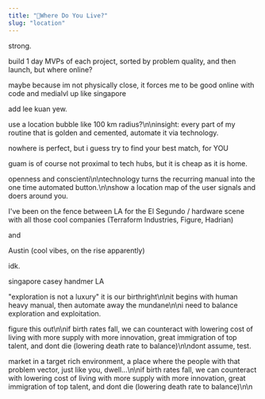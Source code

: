 ```yaml
---
title: "📍Where Do You Live?"
slug: "location"
---
```


strong.

build 1 day MVPs of each project, sorted by problem quality, and then launch, but where online?

maybe because im not physically close, it forces me to be good online with code and medialvl up like singapore

add lee kuan yew.

use a location bubble like 100 km radius?\n\ninsight: every part of my routine that is golden and cemented, automate it via technology.

nowhere is perfect, but i guess try to find your best match, for YOU

guam is of course not proximal to tech hubs, but it is cheap as it is home.

openness and conscienti\n\ntechnology turns the recurring manual into the one time automated button.\n\nshow a location map of the user signals and doers around you.

I've been on the fence between LA for the El Segundo / hardware scene with all those cool companies (Terraform Industries, Figure, Hadrian)

and

Austin (cool vibes, on the rise apparently)

idk.

singapore
casey handmer LA

"exploration is not a luxury" it is our birthright\n\nit begins with human heavy manual, then automate away the mundane\n\ni need to balance exploration and exploitation.

figure this out\n\nif birth rates fall, we can counteract with lowering cost of living with more supply with more innovation, great immigration of top talent, and dont die (lowering death rate to balance)\n\ndont assume, test.

market in a target rich environment, a place where the people with that problem vector, just like you, dwell...\n\nif birth rates fall, we can counteract with lowering cost of living with more supply with more innovation, great immigration of top talent, and dont die (lowering death rate to balance)\n\n
